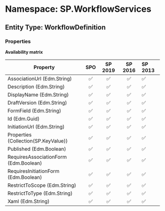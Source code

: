 # Namespace: SP.WorkflowServices

## Entity Type: WorkflowDefinition

### Properties

**Availability matrix**

Property | SPO | SP 2019 | SP 2016 | SP 2013
----------|:---:|:-------:|:-------:|:-------
AssociationUrl (Edm.String) | ✅ | ✅ | ✅ | ✅
Description (Edm.String) | ✅ | ✅ | ✅ | ✅
DisplayName (Edm.String) | ✅ | ✅ | ✅ | ✅
DraftVersion (Edm.String) | ✅ | ✅ | ✅ | ✅
FormField (Edm.String) | ✅ | ✅ | ✅ | ✅
Id (Edm.Guid) | ✅ | ✅ | ✅ | ✅
InitiationUrl (Edm.String) | ✅ | ✅ | ✅ | ✅
Properties (Collection(SP.KeyValue)) | ✅ | ✅ | ✅ | ✅
Published (Edm.Boolean) | ✅ | ✅ | ✅ | ✅
RequiresAssociationForm (Edm.Boolean) | ✅ | ✅ | ✅ | ✅
RequiresInitiationForm (Edm.Boolean) | ✅ | ✅ | ✅ | ✅
RestrictToScope (Edm.String) | ✅ | ✅ | ✅ | ✅
RestrictToType (Edm.String) | ✅ | ✅ | ✅ | ✅
Xaml (Edm.String) | ✅ | ✅ | ✅ | ✅

